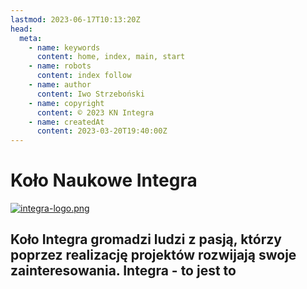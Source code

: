 ```yaml
---
lastmod: 2023-06-17T10:13:20Z
head:
  meta:
    - name: keywords
      content: home, index, main, start
    - name: robots
      content: index follow
    - name: author
      content: Iwo Strzeboński
    - name: copyright
      content: © 2023 KN Integra
    - name: createdAt
      content: 2023-03-20T19:40:00Z
---
```


# Koło Naukowe Integra

[![integra-logo.png](https://i.postimg.cc/T2NmZ0t5/integra-logo.png)](http://www.integra.agh.edu.pl/)

## Koło Integra gromadzi ludzi z pasją, którzy poprzez realizację projektów rozwijają swoje zainteresowania. Integra - to jest to
